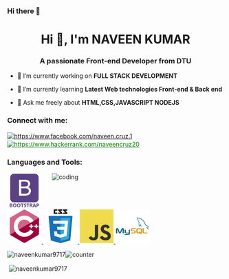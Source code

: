 ### Hi there 👋
<h1 align="center">Hi 👋, I'm NAVEEN KUMAR</h1>
<h3 align="center">A passionate Front-end Developer from DTU</h3>

- 🔭 I’m currently working on **FULL STACK DEVELOPMENT**


- 🌱 I’m currently learning **Latest Web technologies Front-end & Back end**


- 💬 Ask me freely about **HTML,CSS,JAVASCRIPT NODEJS**

<h3 align="left">Connect with me:</h3>
<p align="left">
<a href="https://fb.com/https://www.facebook.com/naveen.cruz.1" target="blank"><img align="center" src="https://cdn.jsdelivr.net/npm/simple-icons@3.0.1/icons/facebook.svg" alt="https://www.facebook.com/naveen.cruz.1" height="30" width="40" /></a>
<a style ="color:green;" href="https://www.hackerrank.com/naveencruz20?hr_r=1" target="blank"><img style ="color:green;" align="center" src="https://cdn.jsdelivr.net/npm/simple-icons@3.0.1/icons/hackerrank.svg" alt="https://www.hackerrank.com/naveencruz20" height="30" width="40" /></a>
  
</p>

<h3 align="left">Languages and Tools:</h3>
<img align ="right" src="https://image.freepik.com/free-vector/programmer-concept-illustration_114360-2923.jpg" alt="coding" width ="400" />
<p align="left"> <a href="https://getbootstrap.com" target="_blank"> <img src="https://raw.githubusercontent.com/devicons/devicon/master/icons/bootstrap/bootstrap-plain-wordmark.svg" alt="bootstrap" width="80" height="80"/> </a> <a href="https://www.w3schools.com/cpp/" target="_blank"> <img src="https://raw.githubusercontent.com/devicons/devicon/master/icons/cplusplus/cplusplus-original.svg" alt="cplusplus" width="80" height="80" margin ="70px"/> </a> <a href="https://www.w3schools.com/css/" target="_blank"> <img src="https://raw.githubusercontent.com/devicons/devicon/master/icons/css3/css3-original-wordmark.svg" alt="css3" width="80" height="80" margin = "50px" /> </a> <a href="https://developer.mozilla.org/en-US/docs/Web/JavaScript" target="_blank"> <img src="https://raw.githubusercontent.com/devicons/devicon/master/icons/javascript/javascript-original.svg" alt="javascript" width="80" height="80"/> </a> <a href="https://www.mysql.com/" target="_blank"> <img src="https://raw.githubusercontent.com/devicons/devicon/master/icons/mysql/mysql-original-wordmark.svg" alt="mysql" width="80" height="80"/> </a> </p>



<p width ="400" ><img align="left" src="https://github-readme-stats.vercel.app/api/top-langs?username=naveenkumar9717&show_icons=true&locale=en&layout=compact" alt="naveenkumar9717" /></p>


![counter](https://[YourEndpoint].m.pipedream.net)
<p>&nbsp;<img align="center" src="https://github-readme-stats.vercel.app/api?username=naveenkumar9717&show_icons=true&locale=en" alt="naveenkumar9717" /></p>

